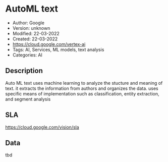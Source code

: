 # AutoML text

* Author: Google
* Version: unknown
* Modified: 22-03-2022
* Created: 22-03-2022
* <https://cloud.google.com/vertex-ai>
* Tags: AI, Services, ML models, text analysis
* Categories: AI

## Description

Auto ML text uses machine learning to analyze the stucture and meaning of text. it extracts the information from authors and organizes the data. uses specific means of implementation such as classification, entity extraction, and segment analysis

## SLA

https://cloud.google.com/vision/sla

## Data

tbd
